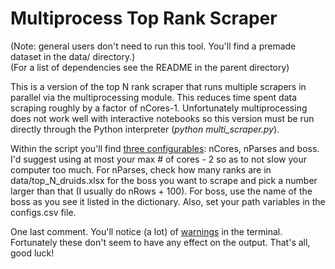 # Multiprocess Top Rank Scraper  

(Note: general users don't need to run this tool. You'll find a premade dataset in the data/ directory.)  
(For a list of dependencies see the README in the parent directory)  

This is a version of the top N rank scraper that runs multiple scrapers in parallel via the multiprocessing module. This reduces time spent data scraping roughly by a factor of nCores-1. Unfortunately multiprocessing does not work well with interactive notebooks so this version must be run directly through the Python interpreter (*python multi_scraper.py*).  

Within the script you'll find [three configurables](https://github.com/msdec321/DataAnalysisWorkbooks/blob/main/warcraftLogs/multiprocess_scraper/multi_scraper.py#L17-L19): nCores, nParses and boss. I'd suggest using at most your max # of cores - 2 so as to not slow your computer too much. For nParses, check how many ranks are in data/top_N_druids.xlsx for the boss you want to scrape and pick a number larger than that (I usually do nRows + 100). For boss, use the name of the boss as you see it listed in the dictionary. Also, set your path variables in the configs.csv file.  

One last comment. You'll notice (a lot) of [warnings](https://i.imgur.com/7l8lqEc.png) in the terminal. Fortunately these don't seem to have any effect on the output.  That's all, good luck!
